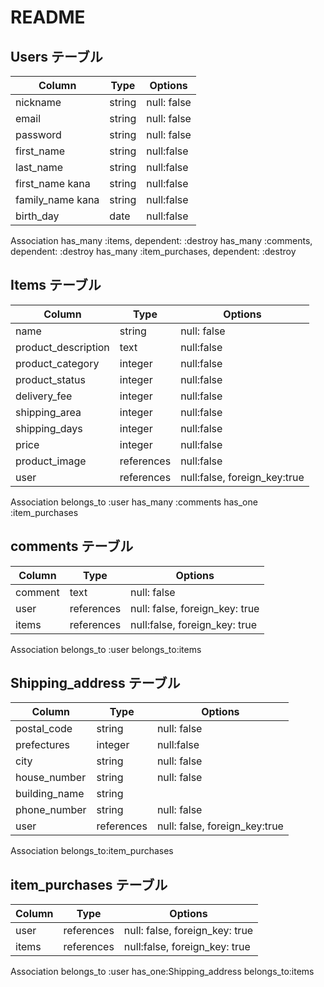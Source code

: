 # README

## Users テーブル

| Column   | Type   | Options     |
| -------- | ------ | ----------- |
| nickname | string | null: false |
| email    | string | null: false |
| password | string | null: false |
|first_name| string | null:false  |
|last_name | string | null:false  |
|first_name kana| string | null:false |
|family_name kana| string | null:false |
|birth_day | date | null:false|
Association
has_many :items, dependent: :destroy
has_many :comments, dependent: :destroy
has_many :item_purchases, dependent: :destroy

## Items テーブル

| Column       |Type   | Options     |
| ------       | ------ | ----------- |
|name | string | null: false |
|product_description| text | null:false |
|product_category | integer |null:false|
|product_status | integer |null:false|
|delivery_fee   | integer |null:false|
|shipping_area  | integer |null:false|
|shipping_days  | integer |null:false|
|price          | integer |null:false|
|product_image  |references|null:false|
| user  |references|null:false, foreign_key:true|
Association
belongs_to :user
has_many :comments
has_one :item_purchases
## comments テーブル

| Column | Type       | Options                        |
| ------ | ---------- | ------------------------------ |
|comment | text | null: false |
| user| references | null: false, foreign_key: true|
|items| references | null:false, foreign_key: true |
Association
belongs_to :user
belongs_to:items



## Shipping_address テーブル

| Column  | Type       | Options                        |
| ------- | ---------- | ------------------------------ |
| postal_code | string | null: false |
| prefectures | integer | null:false |
| city | string | null: false |
| house_number | string | null: false |
| building_name | string |
| phone_number | string | null: false |
| user | references | null: false, foreign_key:true |
Association
belongs_to:item_purchases


## item_purchases テーブル

| Column  | Type       | Options                        |
| ------- | ---------- | ------------------------------ |
| user| references | null: false, foreign_key: true|
|items| references | null:false, foreign_key: true |
Association
belongs_to :user
has_one:Shipping_address
belongs_to:items
